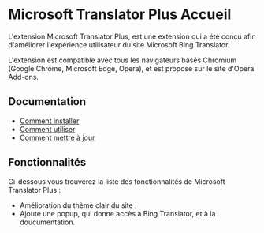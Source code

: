 # Microsoft Translator Plus Accueil

L'extension Microsoft Translator Plus, est une extension qui a été conçu afin d'améliorer l'expérience utilisateur du site Microsoft Bing Translator.

L'extension est compatible avec tous les navigateurs basés Chromium (Google Chrome, Microsoft Edge, Opera), et est proposé sur le site d'Opera Add-ons.

## Documentation
- [Comment installer](/microsoft-translator-extension/fr/docs/how-to-download)
- [Comment utiliser](/microsoft-translator-extension/fr/docs/how-to-use)
- [Comment mettre à jour](/microsoft-translator-extension/fr/docs/how-to-update)

## Fonctionnalités
Ci-dessous vous trouverez la liste des fonctionnalités de Microsoft Translator Plus :
- Amélioration du thème clair du site ;
- Ajoute une popup, qui donne accès à Bing Translator, et à la doucumentation.
